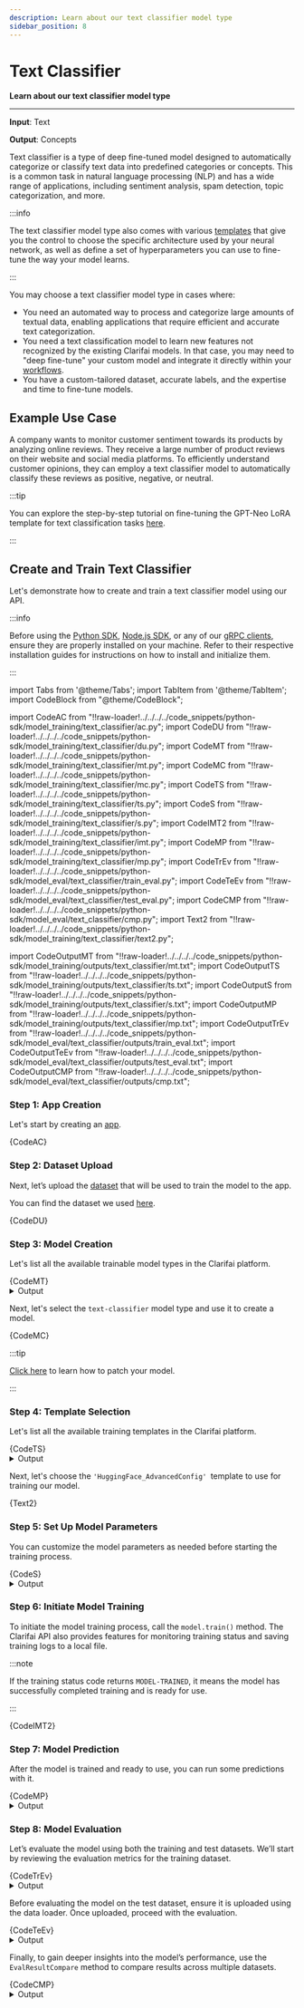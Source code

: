 ```yaml
---
description: Learn about our text classifier model type
sidebar_position: 8
---
```


# Text Classifier 

**Learn about our text classifier model type**
<hr />

**Input**: Text

**Output**: Concepts

Text classifier is a type of deep fine-tuned model designed to automatically categorize or classify text data into predefined categories or concepts. This is a common task in natural language processing (NLP) and has a wide range of applications, including sentiment analysis, spam detection, topic categorization, and more. 

:::info

The text classifier model type also comes with various [templates](https://docs.clarifai.com/portal-guide/model/deep-training/text-templates) that give you the control to choose the specific architecture used by your neural network, as well as define a set of hyperparameters you can use to fine-tune the way your model learns.

::: 

You may choose a text classifier model type in cases where:

- You need an automated way to process and categorize large amounts of textual data, enabling applications that require efficient and accurate text categorization.
- You need a text classification model to learn new features not recognized by the existing Clarifai models. In that case, you may need to "deep fine-tune" your custom model and integrate it directly within your [workflows](https://docs.clarifai.com/portal-guide/workflows/).
- You have a custom-tailored dataset, accurate labels, and the expertise and time to fine-tune models.

## Example Use Case

A company wants to monitor customer sentiment towards its products by analyzing online reviews. They receive a large number of product reviews on their website and social media platforms. To efficiently understand customer opinions, they can employ a text classifier model to automatically classify these reviews as positive, negative, or neutral. 

:::tip

You can explore the step-by-step tutorial on fine-tuning the GPT-Neo LoRA template for text classification tasks [here](https://www.clarifai.com/blog/fine-tuning-gpt-neo-for-text-classification).

:::

## Create and Train Text Classifier

Let's demonstrate how to create and train a text classifier model using our API.

:::info

Before using the [Python SDK](https://docs.clarifai.com/additional-resources/api-overview/python-sdk), [Node.js SDK](https://docs.clarifai.com/additional-resources/api-overview/nodejs-sdk), or any of our [gRPC clients](https://docs.clarifai.com/additional-resources/api-overview/grpc-clients), ensure they are properly installed on your machine. Refer to their respective installation guides for instructions on how to install and initialize them.

:::

import Tabs from '@theme/Tabs';
import TabItem from '@theme/TabItem';
import CodeBlock from "@theme/CodeBlock";

import CodeAC from "!!raw-loader!../../../../code_snippets/python-sdk/model_training/text_classifier/ac.py";
import CodeDU from "!!raw-loader!../../../../code_snippets/python-sdk/model_training/text_classifier/du.py";
import CodeMT from "!!raw-loader!../../../../code_snippets/python-sdk/model_training/text_classifier/mt.py";
import CodeMC from "!!raw-loader!../../../../code_snippets/python-sdk/model_training/text_classifier/mc.py";
import CodeTS from "!!raw-loader!../../../../code_snippets/python-sdk/model_training/text_classifier/ts.py";
import CodeS from "!!raw-loader!../../../../code_snippets/python-sdk/model_training/text_classifier/s.py";
import CodeIMT2 from "!!raw-loader!../../../../code_snippets/python-sdk/model_training/text_classifier/imt.py";
import CodeMP from "!!raw-loader!../../../../code_snippets/python-sdk/model_training/text_classifier/mp.py";
import CodeTrEv from "!!raw-loader!../../../../code_snippets/python-sdk/model_eval/text_classifier/train_eval.py";
import CodeTeEv from "!!raw-loader!../../../../code_snippets/python-sdk/model_eval/text_classifier/test_eval.py";
import CodeCMP from "!!raw-loader!../../../../code_snippets/python-sdk/model_eval/text_classifier/cmp.py";
import Text2 from "!!raw-loader!../../../../code_snippets/python-sdk/model_training/text_classifier/text2.py";

import CodeOutputMT from "!!raw-loader!../../../../code_snippets/python-sdk/model_training/outputs/text_classifier/mt.txt";
import CodeOutputTS from "!!raw-loader!../../../../code_snippets/python-sdk/model_training/outputs/text_classifier/ts.txt";
import CodeOutputS from "!!raw-loader!../../../../code_snippets/python-sdk/model_training/outputs/text_classifier/s.txt";
import CodeOutputMP from "!!raw-loader!../../../../code_snippets/python-sdk/model_training/outputs/text_classifier/mp.txt";
import CodeOutputTrEv from "!!raw-loader!../../../../code_snippets/python-sdk/model_eval/text_classifier/outputs/train_eval.txt";
import CodeOutputTeEv from "!!raw-loader!../../../../code_snippets/python-sdk/model_eval/text_classifier/outputs/test_eval.txt";
import CodeOutputCMP from "!!raw-loader!../../../../code_snippets/python-sdk/model_eval/text_classifier/outputs/cmp.txt";



### Step 1: App Creation

Let's start by creating an [app](https://docs.clarifai.com/create-manage/applications/create). 

<Tabs>
<TabItem value="python" label="Python SDK">
    <CodeBlock className="language-python">{CodeAC}</CodeBlock>
</TabItem>
</Tabs>

### Step 2: Dataset Upload

Next, let’s upload the [dataset](https://docs.clarifai.com/create-manage/datasets/upload) that will be used to train the model to the app.

You can find the dataset we used [here](https://github.com/Clarifai/examples/tree/main/datasets/upload/data).

<Tabs>
<TabItem value="python" label="Python SDK">
    <CodeBlock className="language-python">{CodeDU}</CodeBlock>
</TabItem>
</Tabs>


### Step 3: Model Creation

Let's list all the available trainable model types in the Clarifai platform. 

<Tabs>
<TabItem value="python" label="Python SDK">
    <CodeBlock className="language-python">{CodeMT}</CodeBlock>
</TabItem>
</Tabs>
<details>
  <summary>Output</summary>
    <CodeBlock className="language-text">{CodeOutputMT}</CodeBlock>
</details>

Next, let's select the `text-classifier` model type and use it to create a model.  

<Tabs>
<TabItem value="python" label="Python SDK">
    <CodeBlock className="language-python">{CodeMC}</CodeBlock>
</TabItem>
</Tabs>

:::tip

[Click here](https://docs.clarifai.com/create-manage/models/deep-fine-tuning/clusterer#step-4-patch-model-optional) to learn how to patch your model. 

:::


### Step 4: Template Selection

Let's list all the available training templates in the Clarifai platform.

<Tabs>
<TabItem value="python" label="Python SDK">
    <CodeBlock className="language-python">{CodeTS}</CodeBlock>
</TabItem>
</Tabs>

<details>
  <summary>Output</summary>
    <CodeBlock className="language-text">{CodeOutputTS}</CodeBlock>
</details>

Next, let's choose the `'HuggingFace_AdvancedConfig' `template to use for training our model.

<Tabs>
<TabItem value="python" label="Python SDK">
    <CodeBlock className="language-python">{Text2}</CodeBlock>
</TabItem>
</Tabs>

### Step 5: Set Up Model Parameters

You can customize the model parameters as needed before starting the training process.

<Tabs>
<TabItem value="python" label="Python SDK">
    <CodeBlock className="language-python">{CodeS}</CodeBlock>
</TabItem>
</Tabs>

<details>
  <summary>Output</summary>
    <CodeBlock className="language-text">{CodeOutputS}</CodeBlock>
</details>


### Step 6: Initiate Model Training

To initiate the model training process, call the `model.train()` method. The Clarifai API also provides features for monitoring training status and saving training logs to a local file.

:::note

If the training status code returns `MODEL-TRAINED`, it means the model has successfully completed training and is ready for use.

:::

<Tabs>
<TabItem value="python" label="Python SDK">
    <CodeBlock className="language-python">{CodeIMT2}</CodeBlock>
</TabItem>
</Tabs>



### Step 7: Model Prediction

After the model is trained and ready to use, you can run some predictions with it.

<Tabs>
<TabItem value="python" label="Python SDK">
    <CodeBlock className="language-python">{CodeMP}</CodeBlock>
</TabItem>
</Tabs>
<details>
  <summary>Output</summary>
    <CodeBlock className="language-text">{CodeOutputMP}</CodeBlock>
</details>


### Step 8: Model Evaluation

Let’s evaluate the model using both the training and test datasets. We’ll start by reviewing the evaluation metrics for the training dataset.

<Tabs>
<TabItem value="python" label="Python SDK">
    <CodeBlock className="language-python">{CodeTrEv}</CodeBlock>
</TabItem>
</Tabs>
<details>
  <summary>Output</summary>
    <CodeBlock className="language-text">{CodeOutputTrEv}</CodeBlock>
</details>

Before evaluating the model on the test dataset, ensure it is uploaded using the data loader. Once uploaded, proceed with the evaluation.


<Tabs>
<TabItem value="python" label="Python SDK">
    <CodeBlock className="language-python">{CodeTeEv}</CodeBlock>
</TabItem>
</Tabs>
<details>
  <summary>Output</summary>
    <CodeBlock className="language-text">{CodeOutputTeEv}</CodeBlock>
</details>

Finally, to gain deeper insights into the model’s performance, use the `EvalResultCompare` method to compare results across multiple datasets.

<Tabs>
<TabItem value="python" label="Python SDK">
    <CodeBlock className="language-python">{CodeCMP}</CodeBlock>
</TabItem>
</Tabs>
<details>
  <summary>Output</summary>
    <CodeBlock className="language-text">{CodeOutputCMP}</CodeBlock>
</details>
